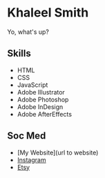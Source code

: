 <!-- <img src="https://avatars.githubusercontent.com/u/145707575?v=4" />

![Khaleel Smith](https://avatars.githubusercontent.com/u/145707575?v=4)

![Khaleel](Me.jpg) -->

# Khaleel Smith

<!-- Write a fun bio -->
Yo, what's up? 

## Skills
- HTML
- CSS
- JavaScript
- Adobe Illustrator
- Adobe Photoshop
- Adobe InDesign
- Adobe AfterEffects

## Soc Med

* [My Website](url to website)
* [Instagram](https://www.instagram.com/khaleel.smth)
* [Etsy]()
